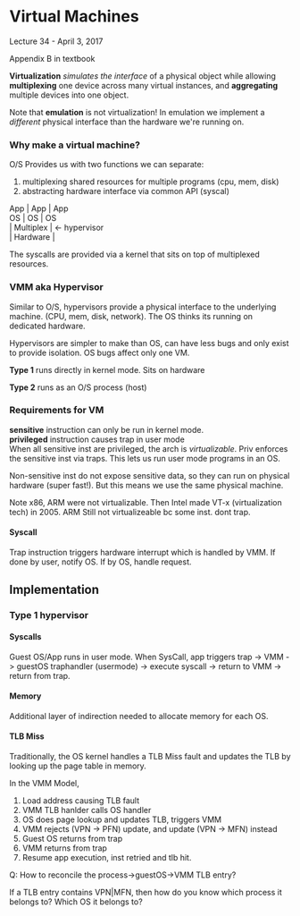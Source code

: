 # Virtual Machines
Lecture 34 - April 3, 2017

Appendix B in textbook


**Virtualization** _simulates the interface_ of a physical object while allowing **multiplexing** one device across many virtual instances, and **aggregating** multiple devices into one object. 

Note that **emulation** is not virtualization! In emulation we implement a _different_ physical interface than the hardware we're running on. 

### Why make a virtual machine?
O/S Provides us with two functions we can separate: 

1. multiplexing shared resources for multiple programs (cpu, mem, disk)
2. abstracting hardware interface via common API (syscal) 
 
App | App | App      
OS  |  OS | OS    
|   Multiplex   |  <- hypervisor   
|    Hardware   |  

The syscalls are provided via a kernel that sits on top of multiplexed resources. 

### VMM aka Hypervisor
Similar to O/S, hypervisors provide a physical interface to the underlying machine. (CPU, mem, disk, network). The OS thinks its running on dedicated hardware. 

Hypervisors are simpler to make than OS, can have less bugs and only exist to provide isolation. OS bugs affect only one VM. 

**Type 1** runs directly in kernel mode. Sits on hardware

**Type 2** runs as an O/S process (host)

### Requirements for VM
**sensitive** instruction can only be run in kernel mode.  
**privileged** instruction causes trap in user mode   
When all sensitive inst are privileged, the arch is *virtualizable*. Priv enforces the sensitive inst via traps. This lets us run user mode programs in an OS. 

Non-sensitive inst do not expose sensitive data, so they can run on physical hardware (super fast!). But this means we use the same physical machine. 

Note x86, ARM were not virtualizable. Then Intel made VT-x (virtualization tech) in 2005. ARM Still not virtualizeable bc some inst. dont trap. 

#### Syscall 
Trap instruction triggers hardware interrupt which is handled by VMM. If done by user, notify OS. If by OS, handle request. 

## Implementation
### Type 1 hypervisor

#### Syscalls
Guest OS/App runs in user mode. When SysCall, app triggers trap -> VMM -> guestOS traphandler (usermode) -> execute syscall -> return to VMM -> return from trap. 

#### Memory
Additional layer of indirection needed to allocate memory for each OS. 

#### TLB Miss
Traditionally, the OS kernel handles a TLB Miss fault and updates the TLB by looking up the page table in memory. 

In the VMM Model,

1. Load address causing TLB fault
2. VMM TLB hanlder calls OS handler
3. OS does page lookup and updates TLB, triggers VMM
4. VMM rejects (VPN -> PFN) update, and update (VPN -> MFN) instead
5. Guest OS returns from trap
6. VMM returns from trap
7. Resume app execution, inst retried and tlb hit. 

Q: How to reconcile the process->guestOS->VMM TLB entry? 

If a TLB entry contains VPN|MFN, then how do you know which process it belongs to? Which OS it belongs to?



